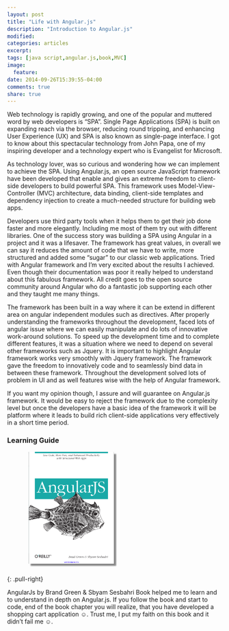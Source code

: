 ```yaml
---
layout: post
title: "Life with Angular.js"
description: "Introduction to Angular.js"
modified:
categories: articles
excerpt:
tags: [java script,angular.js,book,MVC]
image:
  feature:
date: 2014-09-26T15:39:55-04:00
comments: true
share: true
---
```


Web technology is rapidly growing, and one of the popular and muttered word by web developers is “SPA”. Single Page Applications (SPA) is built on expanding reach via the browser, reducing round tripping, and enhancing User Experience (UX) and SPA is also known as single-page interface. I got to know about this spectacular technology from John Papa, one of my inspiring developer and a technology expert who is Evangelist for Microsoft.

As technology lover, was so curious and wondering how we can implement to achieve the SPA. Using Angular.js, an open source JavaScript framework have been developed that enable and gives an extreme freedom to client-side developers to build powerful SPA. This framework uses Model-View-Controller (MVC) architecture, data binding, client-side templates and dependency injection to create a much-needed structure for building web apps.

Developers use third party tools when it helps them to get their job done faster and more elegantly. Including me most of them try out with different libraries. One of the success story was building a SPA using Angular in a project and it was a lifesaver. The framework has great values, in overall we can say it reduces the amount of code that we have to write, more structured and added some “sugar” to our classic web applications. Tried with Angular framework and I’m very excited about the results I achieved. Even though their documentation was poor it really helped to understand about this fabulous framework. All credit goes to the open source community around Angular who do a fantastic job supporting each other and they taught me many things.

The framework has been built in a way where it can be extend in different area on angular independent modules such as directives. After properly understanding the frameworks throughout the development, faced lots of angular issue where we can easily manipulate and do lots of innovative work-around solutions. To speed up the development time and to complete different features, it was a situation where we need to depend on several other frameworks such as Jquery. It is important to highlight Angular framework works very smoothly with Jquery framework. The framework gave the freedom to innovatively code and to seamlessly bind data in between these framework. Throughout the development solved lots of problem in UI and as well features wise with the help of Angular framework.

If you want my opinion though, I assure and will guarantee on Angular.js framework. It would be easy to reject the framework due to the complexity level but once the developers have a basic idea of the framework it will be platform where it leads to build rich client-side applications very effectively in a short time period.


### Learning Guide

<figure>
  <a href="/blog/life-with-angular.png"><img src="/blog/life-with-angular.png" alt="image" style="box-shadow: 5px 5px 2.5px #888888; margin: 0 0 10px 10px; max-width:200px;"></a>
</figure>
{: .pull-right}


AngularJs by Brand Green & Sbyam Sesbahri Book helped me to learn and to understand in depth on Angular.js. If you follow the book and start to code, end of the book chapter you will realize, that you have developed a shopping cart application ☺. Trust me, I put my faith on this book and it didn’t fail me ☺.
